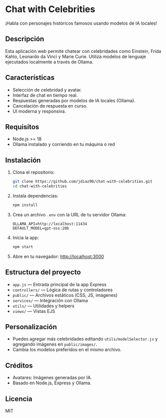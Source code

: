 # Chat with Celebrities

¡Habla con personajes históricos famosos usando modelos de IA locales!

## Descripción
Esta aplicación web permite chatear con celebridades como Einstein, Frida Kahlo, Leonardo da Vinci y Marie Curie. Utiliza modelos de lenguaje ejecutados localmente a través de Ollama.

## Características
- Selección de celebridad y avatar.
- Interfaz de chat en tiempo real.
- Respuestas generadas por modelos de IA locales (Ollama).
- Cancelación de respuesta en curso.
- UI moderna y responsiva.

## Requisitos
- Node.js >= 18
- Ollama instalado y corriendo en tu máquina o red

## Instalación
1. Clona el repositorio:
   ```bash
   git clone https://github.com/jdiaz90/chat-with-celebrities.git
   cd chat-with-celebrities
   ```
2. Instala dependencias:
   ```bash
   npm install
   ```
3. Crea un archivo `.env` con la URL de tu servidor Ollama:
   ```env
   OLLAMA_API=http://localhost:11434
   DEFAULT_MODEL=gpt-oss:20b
   ```
4. Inicia la app:
   ```bash
   npm start
   ```
5. Abre en tu navegador: [http://localhost:3000](http://localhost:3000)

## Estructura del proyecto
- `app.js` — Entrada principal de la app Express
- `controllers/` — Lógica de rutas y controladores
- `public/` — Archivos estáticos (CSS, JS, imágenes)
- `services/` — Integración con Ollama
- `utils/` — Utilidades y helpers
- `views/` — Vistas EJS

## Personalización
- Puedes agregar más celebridades editando `utils/modelSelector.js` y agregando imágenes en `public/images/`.
- Cambia los modelos preferidos en el mismo archivo.

## Créditos
- Avatares: Imágenes generadas por IA.
- Basado en Node.js, Express y Ollama.

## Licencia
MIT
